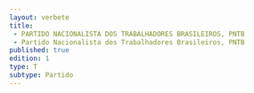 ```yaml
---
layout: verbete
title:
 - PARTIDO NACIONALISTA DOS TRABALHADORES BRASILEIROS, PNTB
 - Partido Nacionalista dos Trabalhadores Brasileiros, PNTB
published: true
edition: 1  
type: T
subtype: Partido
---
```


